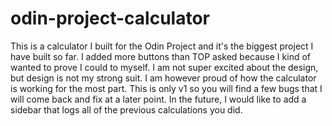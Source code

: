 # odin-project-calculator
This is a calculator I built for the Odin Project and it's the biggest project I have built so far. I added more buttons than TOP asked because I kind of wanted to prove I could to myself. I am not super excited about the design, but design is not my strong suit. I am however proud of how the calculator is working for the most part. This is only v1 so you will find a few bugs that I will come back and fix at a later point. In the future, I would like to add a sidebar that logs all of the previous calculations you did.
